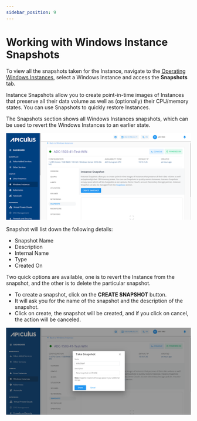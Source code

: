 ```yaml
---
sidebar_position: 9
---
```

# Working with Windows Instance Snapshots

To view all the snapshots taken for the Instance, navigate to the [Operating Windows Instances](AboutWindowsInstances), select a Windows Instance and access the **Snapshots** tab.

Instance Snapshots allow you to create point-in-time images of Instances that preserve all their data volume as well as (optionally) their CPU/memory states. You can use Snapshots to quickly restore Instances.

The Snapshots section shows all Windows Instances snapshots, which can be used to revert the Windows Instances to an earlier state.

![Snapshots](img/Snapshots1.png)

Snapshot will list down the following details:
- Snapshot Name
- Description
- Internal Name
- Type
- Created On
 
Two quick options are available, one is to revert the Instance from the snapshot, and the other is to delete the particular snapshot.

- To create a snapshot, click on the **CREATE SNAPSHOT** button.
- It will ask you for the name of the snapshot and the description of the snapshot.
- Click on create, the snapshot will be created, and if you click on cancel, the action will be canceled.

![Snapshots](img/Snapshots2.png)
